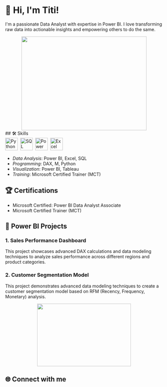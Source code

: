 # 👋 Hi, I'm Titi!

I'm a passionate Data Analyst with expertise in Power BI. I love transforming raw data into actionable insights and empowering others to do the same.

<div align="center">
  <img src="https://media.giphy.com/media/dWesBcTLavkZuG35MI/giphy.gif" width="400" height="300"/>
</div>
## 🛠 Skills

<div>
  <img src="https://upload.wikimedia.org/wikipedia/commons/c/c3/Python-logo-notext.svg" title="Python" alt="Python" width="40" height="40"/>&nbsp;
  <img src="https://upload.wikimedia.org/wikipedia/commons/8/87/Sql_data_base_with_logo.png" title="SQL" alt="SQL" width="40" height="40"/>&nbsp;
  <img src="https://upload.wikimedia.org/wikipedia/commons/c/cf/New_Power_BI_Logo.svg" title="Power BI" alt="Power BI" width="40" height="40"/>&nbsp;
  <img src="https://upload.wikimedia.org/wikipedia/commons/3/34/Microsoft_Office_Excel_%282019%E2%80%93present%29.svg" title="Excel" alt="Excel" width="40" height="40"/>&nbsp;
</div>

- *Data Analysis*: Power BI, Excel, SQL
- *Programming*: DAX, M, Python
- *Visualization*: Power BI, Tableau
- *Training*: Microsoft Certified Trainer (MCT)

## 🏆 Certifications

- Microsoft Certified: Power BI Data Analyst Associate
- Microsoft Certified Trainer (MCT)

## 🚀 Power BI Projects

### 1. Sales Performance Dashboard

This project showcases advanced DAX calculations and data modeling techniques to analyze sales performance across different regions and product categories.


### 2. Customer Segmentation Model

This project demonstrates advanced data modeling techniques to create a customer segmentation model based on RFM (Recency, Frequency, Monetary) analysis.


<div align="center">
  <img src="https://media.giphy.com/media/3oKIPEqDGUULpEU0aQ/giphy.gif" width="300" height="200"/>
</div>

## 🌐 Connect with me
